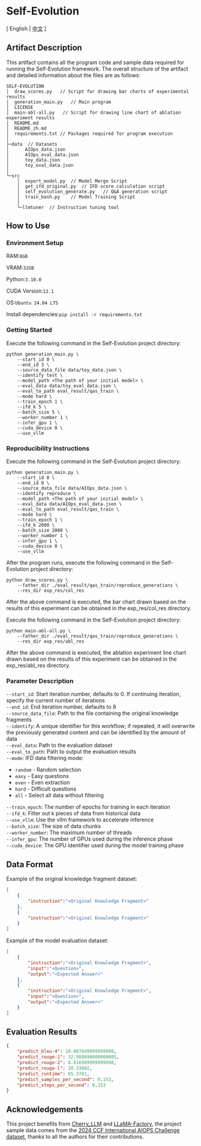 # Self-Evolution

\[ English | [中文](README_zh.md) \]

## Artifact Description

This artifact contains all the program code and sample data required for running the Self-Evolution framework. The overall structure of the artifact and detailed information about the files are as follows:

```
SELF-EVOLUTION       
│  draw_scores.py   // Script for drawing bar charts of experimental results
│  generation_main.py   // Main program
│  LICENSE
│  main-abl-all.py   // Script for drawing line chart of ablation experiment results
│  README.md
│  README_zh.md
│  requirements.txt // Packages required for program execution
│
├─data  // Datasets
│      AIOps_data.json
│      AIOps_eval_data.json
│      toy_data.json
│      toy_eval_data.json
│
└─src
    │  export_model.py  // Model Merge Script
    │  get_ifd_original.py  // IFD score calculation script
    │  self_evolution_generate.py   // Q&A generation script
    │  train_bash.py    // Model Training Script
    │
    └─llmtuner  // Instruction tuning tool
```

## How to Use

### Environment Setup

RAM:`8GB`

VRAM:`32GB`

Python:`3.10.0`

CUDA Version:`12.1`

OS:`Ubuntu 24.04 LTS`

Install dependencies:`pip install -r requirements.txt`

### Getting Started

Execute the following command in the Self-Evolution project directory:

```shell
python generation_main.py \
    --start_id 0 \
    --end_id 3 \
    --source_data_file data/toy_data.json \
    --identify test \
    --model_path <The path of your initial model> \
    --eval_data data/toy_eval_data.json \
    --eval_to_path eval_result/qas_train \
    --mode hard \
    --train_epoch 1 \
    --ifd_k 5 \
    --batch_size 5 \
    --worker_number 1 \
    --infer_gpu 1 \
    --cuda_device 0 \
    --use_vllm
```

### Reproducibility Instructions

Execute the following command in the Self-Evolution project directory:

```shell
python generation_main.py \
    --start_id 0 \
    --end_id 8 \
    --source_data_file data/AIOps_data.json \
    --identify reproduce \
    --model_path <The path of your initial model> \
    --eval_data data/AIOps_eval_data.json \
    --eval_to_path eval_result/qas_train \
    --mode hard \
    --train_epoch 1 \
    --ifd_k 2000 \
    --batch_size 2000 \
    --worker_number 1 \
    --infer_gpu 1 \
    --cuda_device 0 \
    --use_vllm
```

After the program runs, execute the following command in the Self-Evolution project directory:

```shell
python draw_scores.py \
    --father_dir ./eval_result/qas_train/reproduce_generations \
    --res_dir exp_res/col_res
```

After the above command is executed, the bar chart drawn based on the results of this experiment can be obtained in the exp_res/col_res directory.

Execute the following command in the Self-Evolution project directory:

```shell
python main-abl-all.py \
    --father_dir ./eval_result/qas_train/reproduce_generations \
    --res_dir exp_res/abl_res
```

After the above command is executed, the ablation experiment line chart drawn based on the results of this experiment can be obtained in the exp_res/abl_res directory.

### Parameter Description

`--start_id`: Start iteration number, defaults to 0. If continuing iteration, specify the current number of iterations  
`--end_id`: End iteration number, defaults to 8  
`--source_data_file`: Path to the file containing the original knowledge fragments  
`--identify`: A unique identifier for this workflow; if repeated, it will overwrite the previously generated content and can be identified by the amount of data  
`--eval_data`: Path to the evaluation dataset  
`--eval_to_path`: Path to output the evaluation results  
`--mode`: IFD data filtering mode:

- `random` - Random selection
- `easy` - Easy questions
- `even` - Even extraction
- `hard` - Difficult questions
- `all` - Select all data without filtering

`--train_epoch`: The number of epochs for training in each iteration  
`--ifd_k`: Filter out k pieces of data from historical data  
`--use_vllm`: Use the vllm framework to accelerate inference  
`--batch_size`: The size of data chunks  
`--worker_number`: The maximum number of threads  
`--infer_gpu`: The number of GPUs used during the inference phase  
`--cuda_device`: The GPU identifier used during the model training phase  

## Data Format

Example of the original knowledge fragment dataset:

```json
[
    {
        "instruction":"<Original Knowledge Fragment>"
    },
    {
        "instruction":"<Original Knowledge Fragment>"
    }
]
```

Example of the model evaluation dataset:

```json
[
    {
        "instruction":"<Original Knowledge Fragment>",
        "input":"<Question>",
        "output":"<Expected Answer>"
    },
    {
        "instruction":"<Original Knowledge Fragment>",
        "input":"<Question>",
        "output":"<Expected Answer>"
    }
]
```

## Evaluation Results

```json
{
    "predict_bleu-4": 10.067049999999998,
    "predict_rouge-1": 32.988690000000005,
    "predict_rouge-2": 8.616989999999998,
    "predict_rouge-l": 20.33882,
    "predict_runtime": 65.3781,
    "predict_samples_per_second": 0.153,
    "predict_steps_per_second": 0.153
}
```

## Acknowledgements

This project benefits from [Cherry_LLM](https://github.com/tianyi-lab/Cherry_LLM) and [LLaMA-Factory](https://github.com/hiyouga/LLaMA-Factory), the project sample data comes from the [2024 CCF International AIOPS Challenge dataset](https://www.modelscope.cn/datasets/issaccv/aiops2024-challenge-dataset), thanks to all the authors for their contributions.
